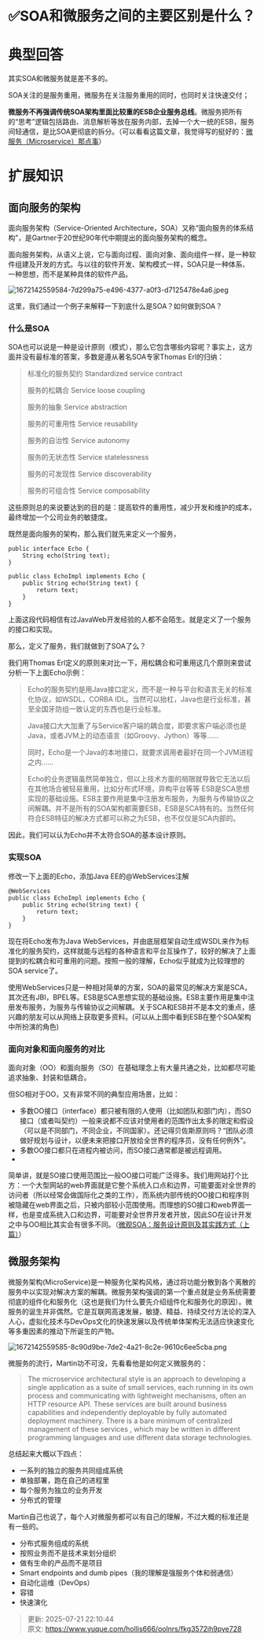 # ✅SOA和微服务之间的主要区别是什么？

# 典型回答
其实SOA和微服务就是差不多的。



SOA关注的是服务重用，微服务在关注服务重用的同时，也同时关注快速交付；



**微服务不再强调传统SOA架构里面比较重的ESB企业服务总线**。微服务把所有的“思考”逻辑包括路由、消息解析等放在服务内部，去掉一个大一统的ESB，服务间轻通信，是比SOA更彻底的拆分。（可以看看这篇文章，我觉得写的挺好的：[微服务（Microservice）那点事](https://yq.aliyun.com/articles/2764)）



# 扩展知识


## 面向服务的架构
面向服务架构（Service-Oriented Architecture，SOA）又称“面向服务的体系结构”，是Gartner于20世纪90年代中期提出的面向服务架构的概念。



面向服务架构，从语义上说，它与面向过程、面向对象、面向组件一样，是一种软件组建及开发的方式。与以往的软件开发、架构模式一样，SOA只是一种体系、一种思想，而不是某种具体的软件产品。



![1672142559584-7d299a75-e496-4377-a0f3-d7125478e4a6.jpeg](./img/BnfUN2h1Rk5PH8bg/1672142559584-7d299a75-e496-4377-a0f3-d7125478e4a6-226007.jpeg)



这里，我们通过一个例子来解释一下到底什么是SOA？如何做到SOA？



### 什么是SOA
SOA也可以说是一种是设计原则（模式），那么它包含哪些内容呢？事实上，这方面并没有最标准的答案，多数是遵从著名SOA专家Thomas Erl的归纳：



> 标准化的服务契约 Standardized service contract
>
> 服务的松耦合 Service loose coupling
>
> 服务的抽象 Service abstraction
>
> 服务的可重用性 Service reusability
>
> 服务的自治性 Service autonomy
>
> 服务的无状态性 Service statelessness
>
> 服务的可发现性 Service discoverability
>
> 服务的可组合性 Service composability
>



这些原则总的来说要达到的目的是：提高软件的重用性，减少开发和维护的成本，最终增加一个公司业务的敏捷度。



既然是面向服务的架构，那么我们就先来定义一个服务，

```plain
public interface Echo {
    String echo(String text);
}

public class EchoImpl implements Echo {
    public String echo(String text) {
        return text;
    }
}
```



上面这段代码相信有过JavaWeb开发经验的人都不会陌生。就是定义了一个服务的接口和实现。



那么，定义了服务，我们就做到了SOA了么？



我们用Thomas Erl定义的原则来对比一下，用松耦合和可重用这几个原则来尝试分析一下上面Echo示例：



> Echo的服务契约是用Java接口定义，而不是一种与平台和语言无关的标准化协议，如WSDL，CORBA IDL。当然可以抬杠，Java也是行业标准，甚至全国牙防组一致认定的东西也是行业标准。
>
> 
>
> Java接口大大加重了与Service客户端的耦合度，即要求客户端必须也是Java，或者JVM上的动态语言（如Groovy、Jython）等等……
>
> 
>
> 同时，Echo是一个Java的本地接口，就要求调用者最好在同一个JVM进程之内……
>
> 
>
> Echo的业务逻辑虽然简单独立，但以上技术方面的局限就导致它无法以后在其他场合被轻易重用，比如分布式环境，异构平台等等 ESB是SCA思想实现的基础设施。ESB主要作用是集中注册发布服务，为服务与传输协议之间解耦。并不是所有的SOA架构都需要ESB，ESB是SCA特有的。当然任何符合ESB特征的解决方式都可以称之为ESB，也不仅仅是SCA内部的。
>



因此，我们可以认为Echo并不太符合SOA的基本设计原则。



### 实现SOA
修改一下上面的Echo，添加Java EE的@WebServices注解



```plain
@WebServices
public class EchoImpl implements Echo {
    public String echo(String text) {
        return text;
    }
}
```



现在将Echo发布为Java WebServices，并由底层框架自动生成WSDL来作为标准化的服务契约，这样就能与远程的各种语言和平台互操作了，较好的解决了上面提到的松耦合和可重用的问题。按照一般的理解，Echo似乎就成为比较理想的SOA service了。



使用WebServices只是一种相对简单的方案，SOA的最常见的解决方案是SCA，其次还有JBI，BPEL等。ESB是SCA思想实现的基础设施。ESB主要作用是集中注册发布服务，为服务与传输协议之间解耦。关于SCA和ESB并不是本文的重点，感兴趣的朋友可以从网络上获取更多资料。(可以从上图中看到ESB在整个SOA架构中所扮演的角色)



### 面向对象和面向服务的对比
面向对象（OO）和面向服务（SO）在基础理念上有大量共通之处，比如都尽可能追求抽象、封装和低耦合。

但SO相对于OO，又有非常不同的典型应用场景，比如：



+ 多数OO接口（interface）都只被有限的人使用（比如团队和部门内），而SO接口（或者叫契约）一般来说都不应该对使用者的范围作出太多的限定和假设（可以是不同部门，不同企业，不同国家）。还记得贝佐斯原则吗？“团队必须做好规划与设计，以便未来把接口开放给全世界的程序员，没有任何例外”。
+ 多数OO接口都只在进程内被访问，而SO接口通常都是被远程调用。
+ 

简单讲，就是SO接口使用范围比一般OO接口可能广泛得多。我们用网站打个比方：一个大型网站的web界面就是它整个系统入口点和边界，可能要面对全世界的访问者（所以经常会做国际化之类的工作），而系统内部传统的OO接口和程序则被隐藏在web界面之后，只被内部较小范围使用。而理想的SO接口和web界面一样，也是变成系统入口和边界，可能要对全世界开发者开放，因此SO在设计开发之中与OO相比其实会有很多不同。（[微观SOA：服务设计原则及其实践方式（上篇）](http://www.infoq.com/cn/articles/micro-soa-1)）



## 微服务架构
微服务架构(MicroService)是一种服务化架构风格，通过将功能分散到各个离散的服务中以实现对解决方案的解耦。微服务架构强调的第一个重点就是业务系统需要彻底的组件化和服务化（这也是我们为什么要先介绍组件化和服务化的原因）。微服务的诞生并非偶然。它是互联网高速发展，敏捷、精益、持续交付方法论的深入人心，虚拟化技术与DevOps文化的快速发展以及传统单体架构无法适应快速变化等多重因素的推动下所诞生的产物。



![1672142559585-8c90d9be-7de2-4a21-8c2e-9610c6ee5cba.png](./img/BnfUN2h1Rk5PH8bg/1672142559585-8c90d9be-7de2-4a21-8c2e-9610c6ee5cba-342506.png)

微服务的流行，Martin功不可没，先看看他是如何定义微服务的：



> The microservice architectural style is an approach to developing a single application as a suite of small services, each running in its own process and communicating with lightweight mechanisms, often an HTTP resource API. These services are built around business capabilities and independently deployable by fully automated deployment machinery. There is a bare minimum of centralized management of these services , which may be written in different programming languages and use different data storage technologies.
>



总结起来大概以下四点：

+ 一系列的独立的服务共同组成系统
+ 单独部署，跑在自己的进程里
+ 每个服务为独立的业务开发
+ 分布式的管理

Martin自己也说了，每个人对微服务都可以有自己的理解，不过大概的标准还是有一些的。

+ 分布式服务组成的系统
+ 按照业务而不是技术来划分组织
+ 做有生命的产品而不是项目
+ Smart endpoints and dumb pipes（我的理解是强服务个体和弱通信）
+ 自动化运维（DevOps）
+ 容错
+ 快速演化



> 更新: 2025-07-21 22:10:44  
> 原文: <https://www.yuque.com/hollis666/oolnrs/fkg3572ih9pye728>